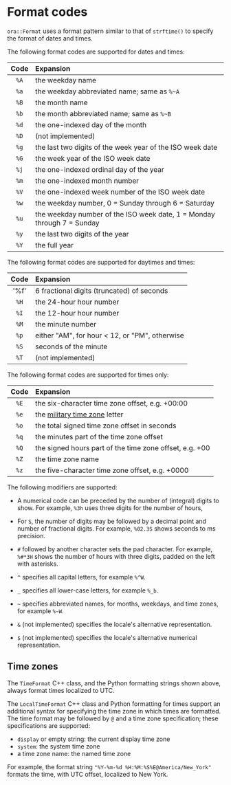 # Format codes

`ora::Format` uses a format pattern similar to that of `strftime()` to specify
the format of dates and times.

The following format codes are supported for dates and times:

| Code | Expansion |
|:----:|:----------|
| `%A` | the weekday name |
| `%a` | the weekday abbreviated name; same as `%~A` |
| `%B` | the month name |
| `%b` | the month abbreviated name; same as `%~B` |
| `%d` | the one-indexed day of the month |
| `%D` | (not implemented) |
| `%g` | the last two digits of the week year of the ISO week date |
| `%G` | the week year of the ISO week date |
| `%j` | the one-indexed ordinal day of the year |
| `%m` | the one-indexed month number |
| `%V` | the one-indexed week number of the ISO week date |
| `%w` | the weekday number, 0 = Sunday through 6 = Saturday |
| `%u` | the weekday number of the ISO week date, 1 = Monday through 7 = Sunday |
| `%y` | the last two digits of the year |
| `%Y` | the full year |

The following format codes are supported for daytimes and times:

| Code | Expansion |
|:----:|:----------|
| '%f' | 6 fractional digits (truncated) of seconds |
| `%H` | the 24-hour hour number |
| `%I` | the 12-hour hour number |
| `%M` | the minute number |
| `%p` | either "AM", for hour < 12, or "PM", otherwise |
| `%S` | seconds of the minute |
| `%T` | (not implemented) |

The following format codes are supported for times only:

| Code | Expansion |
|:----:|:----------|
| `%E` | the six-character time zone offset, e.g. +00:00 |
| `%e` | the [military time zone](https://en.wikipedia.org/wiki/List_of_military_time_zones) letter |
| `%o` | the total signed time zone offset in seconds |
| `%q` | the minutes part of the time zone offset |
| `%Q` | the signed hours part of the time zone offset, e.g. +00 |
| `%Z` | the time zone name |
| `%z` | the five-character time zone offset, e.g. +0000 |

The following modifiers are supported:

- A numerical code can be preceded by the number of (integral) digits to show.
  For example, `%3h` uses three digits for the number of hours,

- For `S`, the number of digits may be followed by a decimal point and number
  of fractional digits.  For example, `%02.3S` shows seconds to ms precision.

- `#` followed by another character sets the pad character.  For example,
  `%#*3H` shows the number of hours with three digits, padded on the left with
  asterisks.

- `^` specifies all capital letters, for example `%^W`.

- `_` specifies all lower-case letters, for example `%_b`.

- `~` specifies abbreviated names, for months, weekdays, and time zones, for
   example `%~W`.

- `&` (not implemented) specifies the locale's alternative representation.

- `$` (not implemented) specifies the locale's alternative numerical
  representation.


## Time zones

The `TimeFormat` C++ class, and the Python formatting strings shown above,
always format times localized to UTC.

The `LocalTimeFormat` C++ class and Python formatting for times support an
additional syntax for specifying the time zone in which times are formatted.
The time format may be followed by `@` and a time zone specification; these
specifications are supported:

- `display` or empty string: the current display time zone
- `system`: the system time zone
- a time zone name: the named time zone

For example, the format string `"%Y-%m-%d %H:%M:%S%E@America/New_York"` formats
the time, with UTC offset, localized to New York.

